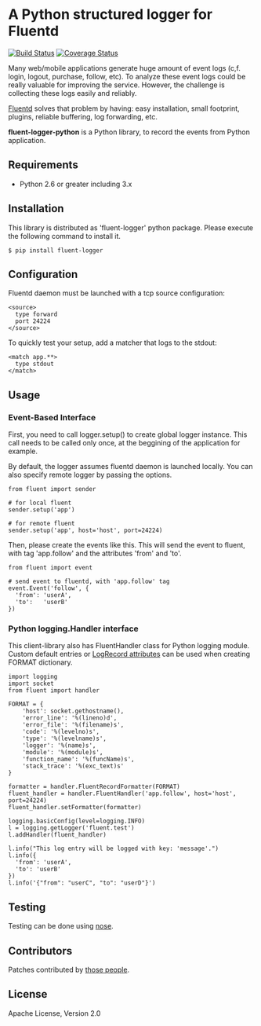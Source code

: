 # A Python structured logger for Fluentd

[![Build Status](https://travis-ci.org/EvaSDK/fluent-logger-python.svg?branch=master)](https://travis-ci.org/EvaSDK/fluent-logger-python)
[![Coverage Status](https://coveralls.io/repos/EvaSDK/fluent-logger-python/badge.png)](https://coveralls.io/r/EvaSDK/fluent-logger-python)

Many web/mobile applications generate huge amount of event logs (c,f. login, logout, purchase, follow, etc). To analyze these event logs could be really valuable for improving the service. However, the challenge is collecting these logs easily and reliably.

[Fluentd](http://github.com/fluent/fluentd) solves that problem by having: easy installation, small footprint, plugins, reliable buffering, log forwarding, etc.

**fluent-logger-python** is a Python library, to record the events from Python application.

## Requirements

* Python 2.6 or greater including 3.x

## Installation

This library is distributed as 'fluent-logger' python package. Please execute the following command to install it.

    $ pip install fluent-logger

## Configuration

Fluentd daemon must be launched with a tcp source configuration:

    <source>
      type forward
      port 24224
    </source>

To quickly test your setup, add a matcher that logs to the stdout:

    <match app.**>
      type stdout
    </match>

## Usage

### Event-Based Interface

First, you need to call logger.setup() to create global logger instance. This call needs to be called only once, at the beggining of the application for example.

By default, the logger assumes fluentd daemon is launched locally. You can also specify remote logger by passing the options.

    from fluent import sender
    
    # for local fluent
    sender.setup('app')
    
    # for remote fluent
    sender.setup('app', host='host', port=24224)

Then, please create the events like this. This will send the event to fluent, with tag 'app.follow' and the attributes 'from' and 'to'.

    from fluent import event

    # send event to fluentd, with 'app.follow' tag
    event.Event('follow', {
      'from': 'userA',
      'to':   'userB'
    })

### Python logging.Handler interface

This client-library also has FluentHandler class for Python logging module.
Custom default entries or [LogRecord attributes](https://docs.python.org/2/library/logging.html#logrecord-attributes) can be used when creating FORMAT dictionary.

    import logging
    import socket
    from fluent import handler

    FORMAT = {
        'host': socket.gethostname(),
        'error_line': '%(lineno)d',
        'error_file': '%(filename)s',
        'code': '%(levelno)s',
        'type': '%(levelname)s',
        'logger': '%(name)s',
        'module': '%(module)s',
        'function_name': '%(funcName)s',
        'stack_trace': '%(exc_text)s'
    }

    formatter = handler.FluentRecordFormatter(FORMAT)
    fluent_handler = handler.FluentHandler('app.follow', host='host', port=24224)
    fluent_handler.setFormatter(formatter)

    logging.basicConfig(level=logging.INFO)
    l = logging.getLogger('fluent.test')
    l.addHandler(fluent_handler)

    l.info("This log entry will be logged with key: 'message'.")
    l.info({
      'from': 'userA',
      'to': 'userB'
    })
    l.info('{"from": "userC", "to": "userD"}')

## Testing

Testing can be done using [nose](https://nose.readthedocs.org/en/latest/).
    
## Contributors

Patches contributed by [those people](https://github.com/fluent/fluent-logger-python/contributors).

## License

Apache License, Version 2.0
